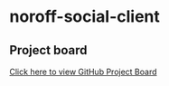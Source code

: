 # noroff-social-client

## Project board
[Click here to view GitHub Project Board](https://github.com/users/LichyWons/projects/1)
